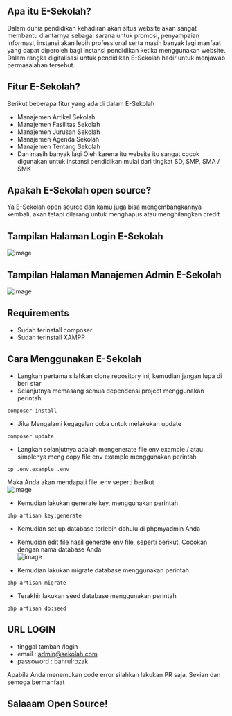 ## Apa itu E-Sekolah?
Dalam dunia pendidikan kehadiran akan situs website akan sangat membantu diantarnya sebagai sarana untuk promosi, penyampaian informasi, instansi akan lebih professional serta masih banyak lagi manfaat yang dapat diperoleh bagi instansi pendidikan ketika menggunakan website. Dalam rangka digitalisasi untuk pendidikan E-Sekolah hadir untuk menjawab permasalahan tersebut. 

## Fitur E-Sekolah?
Berikut beberapa fitur yang ada di dalam E-Sekolah 
- Manajemen Artikel Sekolah
- Manajemen Fasilitas Sekolah
- Manajemen Jurusan Sekolah
- Manajemen Agenda Sekolah
- Manajemen Tentang Sekolah
- Dan masih banyak lagi 
Oleh karena itu website itu sangat cocok digunakan untuk instansi pendidikan mulai dari tingkat SD, SMP, SMA / SMK

## Apakah E-Sekolah open source?
Ya E-Sekolah open source dan kamu juga bisa mengembangkannya kembali, akan tetapi dilarang untuk menghapus atau menghilangkan credit

## Tampilan Halaman Login E-Sekolah
![image](https://user-images.githubusercontent.com/57394564/192224064-f8d23c7d-c433-41a2-ba7e-02b60a03592c.png)

## Tampilan Halaman Manajemen Admin E-Sekolah
![image](https://user-images.githubusercontent.com/57394564/192412620-48cb7583-1f6d-4eec-be06-cc89db8b3490.png)

## Requirements
- Sudah terinstall composer
- Sudah terinstall XAMPP

## Cara Menggunakan E-Sekolah
- Langkah pertama silahkan clone repository ini, kemudian jangan lupa di beri star
- Selanjutnya memasang semua dependensi project menggunakan perintah 
```dark
composer install
```
- Jika Mengalami kegagalan coba untuk melakukan update
```
composer update
```
- Langkah selanjutnya adalah mengenerate file env example / atau simplenya meng copy file env example menggunakan perintah
```
cp .env.example .env
```
Maka Anda akan mendapati file .env seperti berikut<br>
![image](https://user-images.githubusercontent.com/57394564/192418740-c6b2f37e-f04d-4c40-bbcd-3ba2cc223b6e.png)

- Kemudian lakukan generate key, menggunakan perintah
```
php artisan key:generate
```
- Kemudian set up database terlebih dahulu di phpmyadmin Anda
- Kemudian edit file hasil generate env file, seperti berikut. Cocokan dengan nama database Anda <br>
![image](https://user-images.githubusercontent.com/57394564/192418632-87676d7d-588f-4a22-9206-9bedb6662d0c.png)

- Kemudian lakukan migrate database menggunakan perintah
```
php artisan migrate
```
- Terakhir lakukan seed database menggunakan perintah
```
php artisan db:seed
```
## URL LOGIN
- tinggal tambah /login
- email : admin@sekolah.com
- passoword : bahrulrozak

Apabila Anda menemukan code error silahkan lakukan PR saja. Sekian dan semoga bermanfaat
## Salaaam Open Source!
